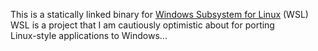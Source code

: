 This is a statically linked binary for [Windows Subsystem for Linux](https://docs.microsoft.com/en-us/windows/wsl/about) (WSL)<br>
WSL is a project that I am cautiously optimistic about for porting <br>
Linux-style applications to Windows...

